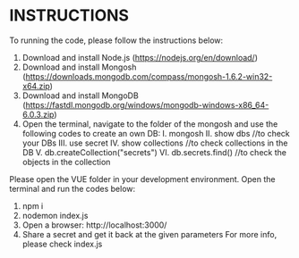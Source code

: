 # INSTRUCTIONS
To running the code, please follow the instructions below: 
1. Download and install Node.js (https://nodejs.org/en/download/)
2. Download and install Mongosh (https://downloads.mongodb.com/compass/mongosh-1.6.2-win32-x64.zip)
3. Download and install MongoDB (https://fastdl.mongodb.org/windows/mongodb-windows-x86_64-6.0.3.zip)
4. Open the terminal, navigate to the folder of the mongosh and use the following codes to create an own DB: 
    I. mongosh
    II. show dbs  //to check your DBs
    III. use secret 
    IV. show collections //to check collections in the DB
    V. db.createCollection("secrets")
    VI. db.secrets.find() //to check the objects in the collection


Please open the VUE folder in your development environment. Open the terminal and run the codes below: 
1. npm i
2. nodemon index.js
3. Open a browser: http://localhost:3000/
4. Share a secret and get it back at the given parameters
For more info, please check index.js

